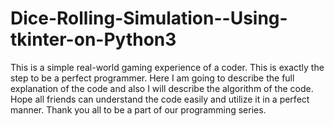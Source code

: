 # Dice-Rolling-Simulation--Using-tkinter-on-Python3
This is a simple real-world gaming experience of a coder. This is exactly the step to be a perfect programmer. Here I am going to describe the full explanation of the code and also I will describe the algorithm of the code. Hope all friends can understand the code easily and utilize it in a perfect manner. Thank you all to be a part of our programming series.
